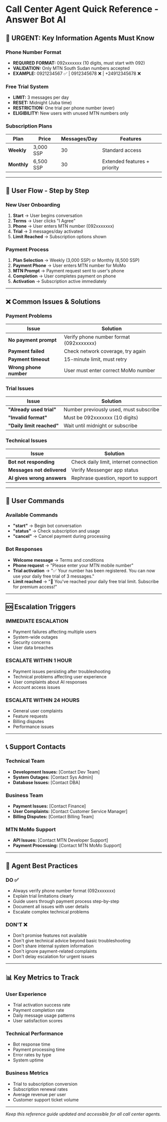 # Call Center Agent Quick Reference - Answer Bot AI

## 🚨 URGENT: Key Information Agents Must Know

### Phone Number Format
- **REQUIRED FORMAT:** 092xxxxxxx (10 digits, must start with 092)
- **VALIDATION:** Only MTN South Sudan numbers accepted
- **EXAMPLE:** 0921234567 ✅ | 0912345678 ❌ | +24912345678 ❌

### Free Trial System
- **LIMIT:** 3 messages per day
- **RESET:** Midnight (Juba time)
- **RESTRICTION:** One trial per phone number (ever)
- **ELIGIBILITY:** New users with unused MTN numbers only

### Subscription Plans
| Plan | Price | Messages/Day | Features |
|------|-------|--------------|----------|
| **Weekly** | 3,000 SSP | 30 | Standard access |
| **Monthly** | 6,500 SSP | 30 | Extended features + priority |

---

## 🔄 User Flow - Step by Step

### New User Onboarding
1. **Start** → User begins conversation
2. **Terms** → User clicks "I Agree"
3. **Phone** → User enters MTN number (092xxxxxxx)
4. **Trial** → 3 messages/day activated
5. **Limit Reached** → Subscription options shown

### Payment Process
1. **Plan Selection** → Weekly (3,000 SSP) or Monthly (6,500 SSP)
2. **Payment Phone** → User enters MTN number for MoMo
3. **MTN Prompt** → Payment request sent to user's phone
4. **Completion** → User completes payment on phone
5. **Activation** → Subscription active immediately

---

## ❌ Common Issues & Solutions

### Payment Problems
| Issue | Solution |
|-------|----------|
| **No payment prompt** | Verify phone number format (092xxxxxxx) |
| **Payment failed** | Check network coverage, try again |
| **Payment timeout** | 15-minute limit, must retry |
| **Wrong phone number** | User must enter correct MoMo number |

### Trial Issues
| Issue | Solution |
|-------|----------|
| **"Already used trial"** | Number previously used, must subscribe |
| **"Invalid format"** | Must be 092xxxxxxx (10 digits) |
| **"Daily limit reached"** | Wait until midnight or subscribe |

### Technical Issues
| Issue | Solution |
|-------|----------|
| **Bot not responding** | Check daily limit, internet connection |
| **Messages not delivered** | Verify Messenger app status |
| **AI gives wrong answers** | Rephrase question, report to support |

---

## 📱 User Commands

### Available Commands
- **"start"** → Begin bot conversation
- **"status"** → Check subscription and usage
- **"cancel"** → Cancel payment during processing

### Bot Responses
- **Welcome message** → Terms and conditions
- **Phone request** → "Please enter your MTN mobile number"
- **Trial activation** → "✅ Your number has been registered. You can now use your daily free trial of 3 messages."
- **Limit reached** → "🛑 You've reached your daily free trial limit. Subscribe for premium access!"

---

## 🆘 Escalation Triggers

### IMMEDIATE ESCALATION
- Payment failures affecting multiple users
- System-wide outages
- Security concerns
- User data breaches

### ESCALATE WITHIN 1 HOUR
- Payment issues persisting after troubleshooting
- Technical problems affecting user experience
- User complaints about AI responses
- Account access issues

### ESCALATE WITHIN 24 HOURS
- General user complaints
- Feature requests
- Billing disputes
- Performance issues

---

## 📞 Support Contacts

### Technical Team
- **Development Issues:** [Contact Dev Team]
- **System Outages:** [Contact Sys Admin]
- **Database Issues:** [Contact DBA]

### Business Team
- **Payment Issues:** [Contact Finance]
- **User Complaints:** [Contact Customer Service Manager]
- **Billing Disputes:** [Contact Billing Team]

### MTN MoMo Support
- **API Issues:** [Contact MTN Developer Support]
- **Payment Processing:** [Contact MTN MoMo Support]

---

## 🎯 Agent Best Practices

### DO ✅
- Always verify phone number format (092xxxxxxx)
- Explain trial limitations clearly
- Guide users through payment process step-by-step
- Document all issues with user details
- Escalate complex technical problems

### DON'T ❌
- Don't promise features not available
- Don't give technical advice beyond basic troubleshooting
- Don't share internal system information
- Don't ignore payment-related complaints
- Don't delay escalation for urgent issues

---

## 📊 Key Metrics to Track

### User Experience
- Trial activation success rate
- Payment completion rate
- Daily message usage patterns
- User satisfaction scores

### Technical Performance
- Bot response time
- Payment processing time
- Error rates by type
- System uptime

### Business Metrics
- Trial to subscription conversion
- Subscription renewal rates
- Average revenue per user
- Customer support ticket volume

---

*Keep this reference guide updated and accessible for all call center agents.*
